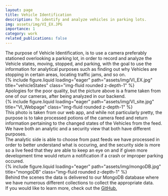 ```yaml
---
layout: page
title: Vehicle Identification
description: To identify and analyze vehicles in parking lots.
img: assets/img/VI_EX.JPG
importance: 1
category: work
related_publications: false
---
```

<!-- 
Every project has a beautiful feature showcase page.
It's easy to include images in a flexible 3-column grid format.
Make your photos 1/3, 2/3, or full width.

To give your project a background in the portfolio page, just add the img tag to the front matter like so:

   
    layout: page
    title: project
    description: a project with a background image
    img: /assets/img/12.jpg
    --- -->
<div class="caption" style="text-align: left;">
    The purpose of Vehicle Identification, is to use a camera preferably
    stationed overlooking a parking lot, in order to record and analyze the Vehicle states, moving, stopped, and parking, with the goal to use the information for analytical purposes such as finding out why Vehicles are stopping in certain areas, locating traffic jams, and so on.
</div>
<div class="row justify-content-sm-center">
    <div class="col-sm-8 mt-3 mt-md-0">
        {% include figure.liquid loading="eager" path="assets/img/VI_EX.jpg" title="vehicleStates" class="img-fluid rounded z-depth-1" %}
    </div>
</div>
<div class="caption" style="text-align: left;">
    Apologies for the poor quality, but the picture above is a frame taken from one of our cameras, after being analyzed in our backend.
</div>
<div class="row justify-content-sm-center">
    <div class="col-sm-10 mt-3 mt-md-0">
        {% include figure.liquid loading="eager" path="assets/img/VI_site.jpg" title="VI_Webpage" class="img-fluid rounded z-depth-1" %}
    </div>
</div>
<div class="caption" style="text-align: left;">
    This photo is taken from our web app, and while not particularly pretty, the purpose is to take processed potions of the camera feed and return information pertaining to the changed states of the Vehicles from the feed. We have both an analytic and a security view 
    that both have different purposes.
</div>
<div class="caption" style="text-align: left;">
    The analytic side is able to choose from past feeds we have processed in order to better understand what is occuring, and the security side is more so a live feed that they are able to keep an eye on and if given more development time would return a notification if a crash or improper parking occured.
</div>

<div class="row justify-content-sm-center">
    <div class="col-sm-10 mt-3 mt-md-0">
        {% include figure.liquid loading="eager" path="assets/img/mongoDB.jpg" title="mongoDB" class="img-fluid rounded z-depth-1" %}
    </div>
</div>
<div class="caption" style="text-align: left;">
    Behind the scenes the data is delivered to our MongoDB database where we have numerous different collections to collect the appropriate data. 
</div>
<div class="caption">
    If you would like to learn more, check out the <a href='https://github.com/tyler-cog/Vehicle_Identification'> GitHub. </a>
</div>
